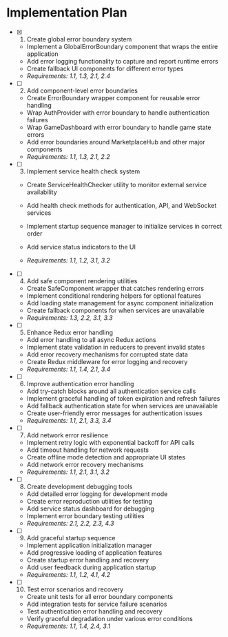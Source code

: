 # Implementation Plan

- [x] 1. Create global error boundary system


  - Implement a GlobalErrorBoundary component that wraps the entire application
  - Add error logging functionality to capture and report runtime errors
  - Create fallback UI components for different error types
  - _Requirements: 1.1, 1.3, 2.1, 2.4_




- [ ] 2. Add component-level error boundaries
  - Create ErrorBoundary wrapper component for reusable error handling
  - Wrap AuthProvider with error boundary to handle authentication failures
  - Wrap GameDashboard with error boundary to handle game state errors
  - Add error boundaries around MarketplaceHub and other major components
  - _Requirements: 1.1, 1.3, 2.1, 2.2_

- [ ] 3. Implement service health check system
  - Create ServiceHealthChecker utility to monitor external service availability
  - Add health check methods for authentication, API, and WebSocket services



  - Implement startup sequence manager to initialize services in correct order
  - Add service status indicators to the UI
  - _Requirements: 1.1, 1.2, 3.1, 3.2_

- [ ] 4. Add safe component rendering utilities
  - Create SafeComponent wrapper that catches rendering errors
  - Implement conditional rendering helpers for optional features
  - Add loading state management for async component initialization
  - Create fallback components for when services are unavailable
  - _Requirements: 1.3, 2.2, 3.1, 3.3_

- [ ] 5. Enhance Redux error handling
  - Add error handling to all async Redux actions
  - Implement state validation in reducers to prevent invalid states
  - Add error recovery mechanisms for corrupted state data
  - Create Redux middleware for error logging and recovery
  - _Requirements: 1.1, 1.4, 2.1, 3.4_

- [ ] 6. Improve authentication error handling
  - Add try-catch blocks around all authentication service calls
  - Implement graceful handling of token expiration and refresh failures
  - Add fallback authentication state for when services are unavailable
  - Create user-friendly error messages for authentication issues
  - _Requirements: 1.1, 2.1, 3.3, 3.4_

- [ ] 7. Add network error resilience
  - Implement retry logic with exponential backoff for API calls
  - Add timeout handling for network requests
  - Create offline mode detection and appropriate UI states
  - Add network error recovery mechanisms
  - _Requirements: 1.1, 2.1, 3.1, 3.2_

- [ ] 8. Create development debugging tools
  - Add detailed error logging for development mode
  - Create error reproduction utilities for testing
  - Add service status dashboard for debugging
  - Implement error boundary testing utilities
  - _Requirements: 2.1, 2.2, 2.3, 4.3_

- [ ] 9. Add graceful startup sequence
  - Implement application initialization manager
  - Add progressive loading of application features
  - Create startup error handling and recovery
  - Add user feedback during application startup
  - _Requirements: 1.1, 1.2, 4.1, 4.2_

- [ ] 10. Test error scenarios and recovery
  - Create unit tests for all error boundary components
  - Add integration tests for service failure scenarios
  - Test authentication error handling and recovery
  - Verify graceful degradation under various error conditions
  - _Requirements: 1.1, 1.4, 2.4, 3.1_